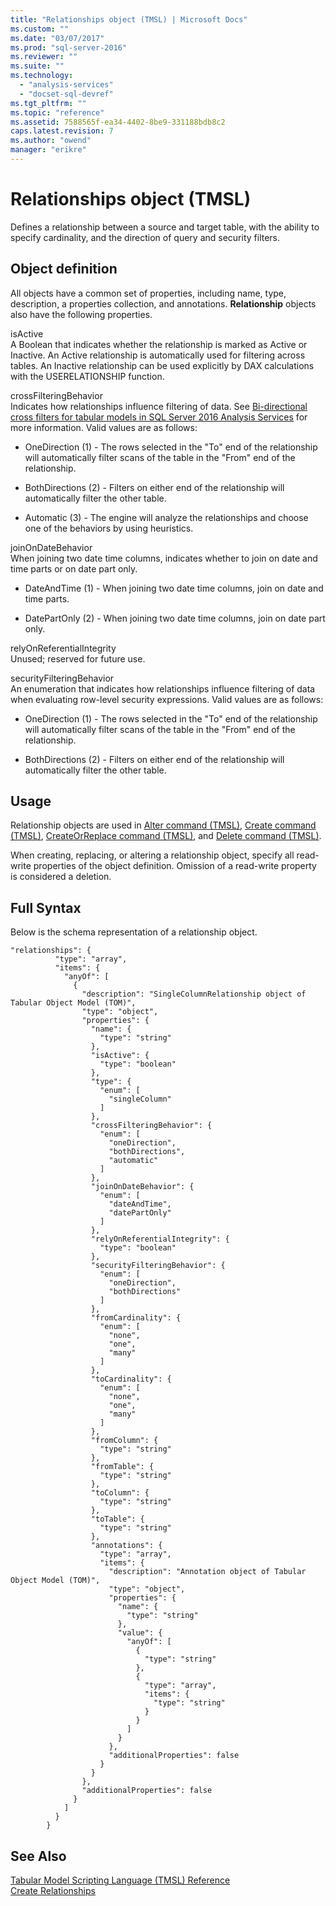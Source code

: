 ```yaml
---
title: "Relationships object (TMSL) | Microsoft Docs"
ms.custom: ""
ms.date: "03/07/2017"
ms.prod: "sql-server-2016"
ms.reviewer: ""
ms.suite: ""
ms.technology: 
  - "analysis-services"
  - "docset-sql-devref"
ms.tgt_pltfrm: ""
ms.topic: "reference"
ms.assetid: 7588565f-ea34-4402-8be9-331188bdb8c2
caps.latest.revision: 7
ms.author: "owend"
manager: "erikre"
---
```

# Relationships object (TMSL)
  Defines a relationship between a source and target table, with the ability to specify cardinality, and the direction of query and security filters.  
  
## Object definition  
 All objects have a common set of properties, including name, type, description, a properties collection, and annotations. **Relationship** objects also have the following properties.  
  
 isActive  
 A Boolean that indicates whether the relationship is marked as Active or Inactive. An Active relationship is automatically used for filtering across tables. An Inactive relationship can be used explicitly by DAX calculations with the USERELATIONSHIP function.  
  
 crossFilteringBehavior  
 Indicates how relationships influence filtering of data. See [Bi-directional cross filters for tabular models in SQL Server 2016 Analysis Services](../Topic/Bi-directional%20cross%20filters%20for%20tabular%20models%20in%20SQL%20Server%202016%20Analysis%20Services.md) for more information. Valid values are as follows:  
  
-   OneDirection (1) - The rows selected in the "To" end of the relationship will automatically filter scans of the table in the "From" end of the relationship.  
  
-   BothDirections (2) - Filters on either end of the relationship will automatically filter the other table.  
  
-   Automatic (3) - The engine will analyze the relationships and choose one of the behaviors by using heuristics.  
  
 joinOnDateBehavior  
 When joining two date time columns, indicates whether to join on date and time parts or on date part only.  
  
-   DateAndTime (1) - When joining two date time columns, join on date and time parts.  
  
-   DatePartOnly (2) - When joining two date time columns, join on date part only.  
  
 relyOnReferentialIntegrity  
 Unused; reserved for future use.  
  
 securityFilteringBehavior  
 An enumeration that indicates how relationships influence filtering of data when evaluating row-level security expressions. Valid values are as follows:  
  
-   OneDirection (1) - The rows selected in the "To" end of the relationship will automatically filter scans of the table in the "From" end of the relationship.  
  
-   BothDirections (2) - Filters on either end of the relationship will automatically filter the other table.  
  
## Usage  
 Relationship objects are used in [Alter command &#40;TMSL&#41;](../../analysis-services/tabular-models-scripting-language-commands/alter-command-tmsl.md), [Create command &#40;TMSL&#41;](../../analysis-services/tabular-models-scripting-language-commands/create-command-tmsl.md), [CreateOrReplace command &#40;TMSL&#41;](../../analysis-services/tabular-models-scripting-language-commands/createorreplace-command-tmsl.md), and [Delete command &#40;TMSL&#41;](../../analysis-services/tabular-models-scripting-language-commands/delete-command-tmsl.md).  
  
 When creating, replacing, or altering a relationship object, specify all read-write properties of the object definition. Omission of a read-write property is considered a deletion.  
  
## Full Syntax  
 Below is the schema representation of a relationship object.  
  
```  
"relationships": {  
          "type": "array",  
          "items": {  
            "anyOf": [  
              {  
                "description": "SingleColumnRelationship object of Tabular Object Model (TOM)",  
                "type": "object",  
                "properties": {  
                  "name": {  
                    "type": "string"  
                  },  
                  "isActive": {  
                    "type": "boolean"  
                  },  
                  "type": {  
                    "enum": [  
                      "singleColumn"  
                    ]  
                  },  
                  "crossFilteringBehavior": {  
                    "enum": [  
                      "oneDirection",  
                      "bothDirections",  
                      "automatic"  
                    ]  
                  },  
                  "joinOnDateBehavior": {  
                    "enum": [  
                      "dateAndTime",  
                      "datePartOnly"  
                    ]  
                  },  
                  "relyOnReferentialIntegrity": {  
                    "type": "boolean"  
                  },  
                  "securityFilteringBehavior": {  
                    "enum": [  
                      "oneDirection",  
                      "bothDirections"  
                    ]  
                  },  
                  "fromCardinality": {  
                    "enum": [  
                      "none",  
                      "one",  
                      "many"  
                    ]  
                  },  
                  "toCardinality": {  
                    "enum": [  
                      "none",  
                      "one",  
                      "many"  
                    ]  
                  },  
                  "fromColumn": {  
                    "type": "string"  
                  },  
                  "fromTable": {  
                    "type": "string"  
                  },  
                  "toColumn": {  
                    "type": "string"  
                  },  
                  "toTable": {  
                    "type": "string"  
                  },  
                  "annotations": {  
                    "type": "array",  
                    "items": {  
                      "description": "Annotation object of Tabular Object Model (TOM)",  
                      "type": "object",  
                      "properties": {  
                        "name": {  
                          "type": "string"  
                        },  
                        "value": {  
                          "anyOf": [  
                            {  
                              "type": "string"  
                            },  
                            {  
                              "type": "array",  
                              "items": {  
                                "type": "string"  
                              }  
                            }  
                          ]  
                        }  
                      },  
                      "additionalProperties": false  
                    }  
                  }  
                },  
                "additionalProperties": false  
              }  
            ]  
          }  
        }  
```  
  
## See Also  
 [Tabular Model Scripting Language &#40;TMSL&#41; Reference](../../analysis-services/tabular-model-scripting-language-tmsl-reference.md)   
 [Create Relationships](../../integration-services/data-flow/transformations/create-relationships.md)  
  
  